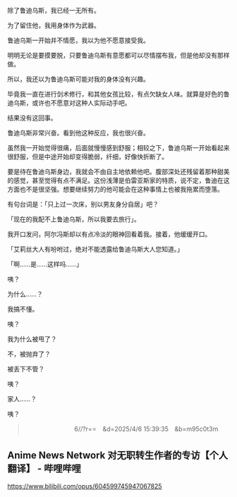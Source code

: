除了鲁迪乌斯，我已经一无所有。

为了留住他，我用身体作为武器。

鲁迪乌斯一开始并不情愿，我以为他不愿意接受我。

明明无论是要摸要脱，只要鲁迪乌斯有意愿都可以尽情摆布我，但是他却没有那样做。

所以，我还以为鲁迪乌斯可能对我的身体没有兴趣。

毕竟我一直在进行剑术修行，和其他女孩比较，有点欠缺女人味。就算是好色的鲁迪乌斯，或许也不愿意对这种人实际动手吧。

结果没有这回事。

鲁迪乌斯非常兴奋。看到他这种反应，我也很兴奋。

虽然我一开始觉得很痛，后面就慢慢感到舒服；相较之下，鲁迪乌斯一开始看起来很舒服，但是中途开始却变得脆弱，纤细，好像快折断了。

要是待在鲁迪乌斯身边，我就会不由自主地依赖他吧。腹部深处还残留着那种甜美的感觉，甚至觉得有点不满足。这份浅薄是伯雷亚斯家的特质，说不定，鲁迪在这方面也不是很坚强。想要继续努力的他可能会在这种事情上也被我拖累而堕落。

有句台词是：「只上过一次床，别以男友身分自居」吧？

「现在的我配不上鲁迪乌斯，所以我要去旅行」。

我开口发问，阿尔冯斯却以有点冷淡的眼神回看着我。接着，他缓缓开口。

「艾莉丝大人有吩咐过，绝对不能透露给鲁迪乌斯大人您知道。」

「啊……是……这样吗……」

咦？

为什么……？

我搞不懂。

咦？

我为什么被甩了？

不，被抛弃了？

被丢下不管？

咦？

家人……？

咦？

>　　　　　　　　6//?r=⭐　&d=2025/4/6 15:39:35　&b=m95c0t3m
## Anime News Network 对无职转生作者的专访【个人翻译】 - 哔哩哔哩
https://www.bilibili.com/opus/604599745947067825
